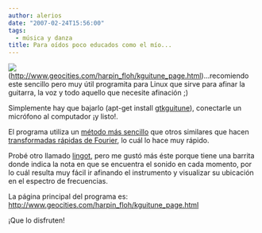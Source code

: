 ```yaml
---
author: alerios
date: "2007-02-24T15:56:00"
tags:
  - música y danza
title: Para oídos poco educados como el mío...
---
```


![](http://www.geocities.com/harpin_floh/gtkguitune-shot.gif) (http://www.geocities.com/harpin_floh/kguitune_page.html)...recomiendo
este sencillo pero muy útil programita para Linux que sirve para afinar la
guitarra, la voz y todo aquello que necesite afinación ;)

Simplemente hay que bajarlo (apt-get install
[gtkguitune](http://packages.debian.org/testing/x11/gtkguitune)), conectarle
un micrófono al computador ¡y listo!.

El programa utiliza un [método más
sencillo](http://es.wikipedia.org/wiki/Disparador_Schmitt) que otros similares
que hacen [transformadas rápidas de
Fourier](http://es.wikipedia.org/wiki/Transformada_r%C3%A1pida_de_Fourier), lo
cuál lo hace muy rápido.

Probé otro llamado [lingot](http://www.nongnu.org/lingot/), pero me gustó más
éste porque tiene una barrita donde indica la nota en que se encuentra el
sonido en cada momento, por lo cuál resulta muy fácil ir afinando el
instrumento y visualizar su ubicación en el espectro de frecuencias.

La página principal del programa es:
<http://www.geocities.com/harpin_floh/kguitune_page.html>

¡Que lo disfruten!
